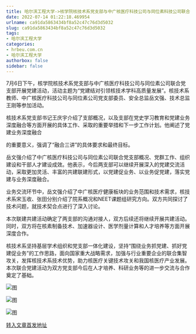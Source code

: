 ```yaml
---
title: 哈尔滨工程大学->核学院核技术系党支部与中广核医疗科技公司与同位素科技公司联合党支部开展党建共建活动 | hrbeu.com.cn
date: 2022-07-14 01:22:18.469954
urlname: ca91da5863434bf8a52c47c76d3d5032
slug: ca91da5863434bf8a52c47c76d3d5032
tags: 
- 哈尔滨工程大学
categories:
- hrbeu.com.cn
- 哈尔滨工程大学
authorbox: false
sidebar: false
---
```

7月6日下午，核学院核技术系党支部与中广核医疗科技公司与同位素公司联合党支部开展党建活动，活动主题为“党建结对引领核技术学科高质量发展”。核技术系教师、中广核医疗科技公司与同位素公司党支部委员、安全总监岳文强、技术总监王刚等参加活动。  

核技术系党支部书记王庆宇介绍了支部概况，以及支部在党史学习教育和党建业务深度融合等方面开展的具体工作、采取的重要举措和下一步工作计划。他阐述了党建业务深度融合
<!--more-->
的重要意义，强调了“融合三讲”的具体要求和最终目标。

岳文强介绍了中广核医疗科技公司与同位素公司联合党支部概况、党群工作、组织建设和干部人才建设成效。他表示，今后两支部可以继续开展深入的党建交流活动，采取更加灵活、丰富的共建联建形式，以党建促业务、以业务促党建，落实党建与业务深度融合。

业务交流环节中，岳文强介绍了中广核医疗健康板块的业务范围和技术需求，核技术系宋玉收、张田分别介绍了院系概况和NEET课题组研究方向。双方共同探讨了技术问题，就技术契合点进行了深入讨论。

本次联建共建活动确定了两支部的沟通对接人，双方后续还将继续开展共建活动。同时，双方将在核素制备技术、加速器设计、医学剂量计算和人才培养等方面开展深度合作。

核技术系坚持基层学术组织和党支部一体化建设，坚持“围绕业务抓党建、抓好党建促业务”的工作思路，面向国家重大战略需求，加强与行业重要企业的联合集智攻关，发挥核技术系技术优势，助力核医疗关键技术攻关和我国核医疗产业发展。本次联合党建活动为双方党支部今后在人才培养、科研业务等的进一步交流与合作奠定了基础。

![图](http://gongxue.cn/__local/8/24/50/9FEFA1F641A73E773108A52D258_807CB528_1BE50.jpg)

![图](http://gongxue.cn/__local/C/F7/75/2BC7E44C07C053A272234E6601B_A4553C5A_11E2F.jpg)

![图](http://gongxue.cn/__local/0/96/FD/C2BCFC38C07CA690BEF09137A9F_7903A7ED_14906.jpg)

[转入文章首发地址](http://gongxue.cn/info/1015/72339.htm)